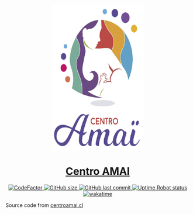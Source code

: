 <p style="text-align:center">
  <img src="https://github.com/figonzal1/centroamai.cl/blob/main/img/amai_logo.jpg" style="display: block;margin-left: auto;margin-right: auto;width: 50%" height="400px" alt="CentroAmai Logo">
</p>

<h1 style="text-align:center"><a href="https://centroamai.cl">Centro AMAI</a></h1>

<p style="text-align:center">

  <a href="https://www.codefactor.io/repository/github/figonzal1/centroamai.cl">
    <img src="https://www.codefactor.io/repository/github/figonzal1/centroamai.cl/badge" alt="CodeFactor" />
  </a>

  <a href="https://img.shields.io/github/repo-size/figonzal1/centroamai.cl">
    <img alt="GitHub size" src="https://img.shields.io/github/repo-size/figonzal1/centroamai.cl">
  </a>

  <a href="https://img.shields.io/github/last-commit/figonzal1/centroamai.cl?color=yellow">
    <img alt="GitHub last commit" src="https://img.shields.io/github/last-commit/figonzal1/centroamai.cl?color=yellow">
  </a>

  <a href="https://img.shields.io/uptimerobot/status/m794664525-070d096a44353c240f25c65e?label=website%20status">
    <img alt="Uptime Robot status" src="https://img.shields.io/uptimerobot/status/m794664525-070d096a44353c240f25c65e?label=website%20status">
</a>

  <a href="https://wakatime.com/badge/github/figonzal1/centroamai.cl">
    <img src="https://wakatime.com/badge/github/figonzal1/centroamai.cl.svg" alt="wakatime">
  </a>
</p>

Source code from [centroamai.cl](https://centroamai.cl)
